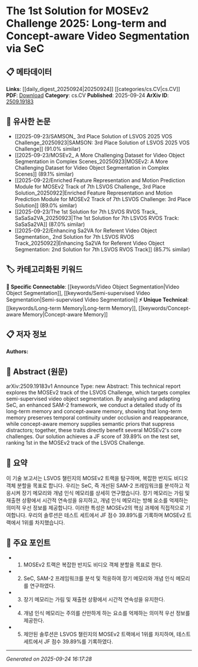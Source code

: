 <!-- KEYWORD_LINKING_METADATA:
{
  "processed_timestamp": "2025-09-24T16:17:28.857705",
  "vocabulary_version": "1.0",
  "selected_keywords": [
    "Video Object Segmentation",
    "Long-term Memory",
    "Concept-aware Memory",
    "Semi-supervised Video Segmentation"
  ],
  "rejected_keywords": [],
  "similarity_scores": {
    "Video Object Segmentation": 0.82,
    "Long-term Memory": 0.78,
    "Concept-aware Memory": 0.79,
    "Semi-supervised Video Segmentation": 0.8
  },
  "extraction_method": "AI_prompt_based",
  "budget_applied": true,
  "candidates_json": {
    "candidates": [
      {
        "surface": "video object segmentation",
        "canonical": "Video Object Segmentation",
        "aliases": [
          "VOS"
        ],
        "category": "specific_connectable",
        "rationale": "This is a central task in computer vision that connects to various segmentation and tracking techniques.",
        "novelty_score": 0.55,
        "connectivity_score": 0.88,
        "specificity_score": 0.78,
        "link_intent_score": 0.82
      },
      {
        "surface": "long-term memory",
        "canonical": "Long-term Memory",
        "aliases": [],
        "category": "unique_technical",
        "rationale": "Long-term memory is crucial for maintaining temporal continuity in video analysis.",
        "novelty_score": 0.65,
        "connectivity_score": 0.72,
        "specificity_score": 0.8,
        "link_intent_score": 0.78
      },
      {
        "surface": "concept-aware memory",
        "canonical": "Concept-aware Memory",
        "aliases": [],
        "category": "unique_technical",
        "rationale": "This novel approach enhances semantic understanding in video segmentation.",
        "novelty_score": 0.7,
        "connectivity_score": 0.68,
        "specificity_score": 0.85,
        "link_intent_score": 0.79
      },
      {
        "surface": "semi-supervised video segmentation",
        "canonical": "Semi-supervised Video Segmentation",
        "aliases": [],
        "category": "specific_connectable",
        "rationale": "This method bridges supervised and unsupervised learning, relevant for adaptive video processing.",
        "novelty_score": 0.6,
        "connectivity_score": 0.85,
        "specificity_score": 0.77,
        "link_intent_score": 0.8
      }
    ],
    "ban_list_suggestions": [
      "MOSEv2",
      "LSVOS Challenge",
      "SAM-2"
    ]
  },
  "decisions": [
    {
      "candidate_surface": "video object segmentation",
      "resolved_canonical": "Video Object Segmentation",
      "decision": "linked",
      "scores": {
        "novelty": 0.55,
        "connectivity": 0.88,
        "specificity": 0.78,
        "link_intent": 0.82
      }
    },
    {
      "candidate_surface": "long-term memory",
      "resolved_canonical": "Long-term Memory",
      "decision": "linked",
      "scores": {
        "novelty": 0.65,
        "connectivity": 0.72,
        "specificity": 0.8,
        "link_intent": 0.78
      }
    },
    {
      "candidate_surface": "concept-aware memory",
      "resolved_canonical": "Concept-aware Memory",
      "decision": "linked",
      "scores": {
        "novelty": 0.7,
        "connectivity": 0.68,
        "specificity": 0.85,
        "link_intent": 0.79
      }
    },
    {
      "candidate_surface": "semi-supervised video segmentation",
      "resolved_canonical": "Semi-supervised Video Segmentation",
      "decision": "linked",
      "scores": {
        "novelty": 0.6,
        "connectivity": 0.85,
        "specificity": 0.77,
        "link_intent": 0.8
      }
    }
  ]
}
-->

# The 1st Solution for MOSEv2 Challenge 2025: Long-term and Concept-aware Video Segmentation via SeC

## 📋 메타데이터

**Links**: [[daily_digest_20250924|20250924]] [[categories/cs.CV|cs.CV]]
**PDF**: [Download](https://arxiv.org/pdf/2509.19183.pdf)
**Category**: cs.CV
**Published**: 2025-09-24
**ArXiv ID**: [2509.19183](https://arxiv.org/abs/2509.19183)

## 🔗 유사한 논문
- [[2025-09-23/SAMSON_ 3rd Place Solution of LSVOS 2025 VOS Challenge_20250923|SAMSON: 3rd Place Solution of LSVOS 2025 VOS Challenge]] (91.0% similar)
- [[2025-09-23/MOSEv2_ A More Challenging Dataset for Video Object Segmentation in Complex Scenes_20250923|MOSEv2: A More Challenging Dataset for Video Object Segmentation in Complex Scenes]] (89.1% similar)
- [[2025-09-22/Enriched Feature Representation and Motion Prediction Module for MOSEv2 Track of 7th LSVOS Challenge_ 3rd Place Solution_20250922|Enriched Feature Representation and Motion Prediction Module for MOSEv2 Track of 7th LSVOS Challenge: 3rd Place Solution]] (89.0% similar)
- [[2025-09-23/The 1st Solution for 7th LSVOS RVOS Track_ SaSaSa2VA_20250923|The 1st Solution for 7th LSVOS RVOS Track: SaSaSa2VA]] (87.0% similar)
- [[2025-09-22/Enhancing Sa2VA for Referent Video Object Segmentation_ 2nd Solution for 7th LSVOS RVOS Track_20250922|Enhancing Sa2VA for Referent Video Object Segmentation: 2nd Solution for 7th LSVOS RVOS Track]] (85.7% similar)

## 🏷️ 카테고리화된 키워드
**🔗 Specific Connectable**: [[keywords/Video Object Segmentation|Video Object Segmentation]], [[keywords/Semi-supervised Video Segmentation|Semi-supervised Video Segmentation]]
**⚡ Unique Technical**: [[keywords/Long-term Memory|Long-term Memory]], [[keywords/Concept-aware Memory|Concept-aware Memory]]

## 📋 저자 정보

**Authors:** 

## 📄 Abstract (원문)

arXiv:2509.19183v1 Announce Type: new 
Abstract: This technical report explores the MOSEv2 track of the LSVOS Challenge, which targets complex semi-supervised video object segmentation. By analysing and adapting SeC, an enhanced SAM-2 framework, we conduct a detailed study of its long-term memory and concept-aware memory, showing that long-term memory preserves temporal continuity under occlusion and reappearance, while concept-aware memory supplies semantic priors that suppress distractors; together, these traits directly benefit several MOSEv2's core challenges. Our solution achieves a JF score of 39.89% on the test set, ranking 1st in the MOSEv2 track of the LSVOS Challenge.

## 📝 요약

이 기술 보고서는 LSVOS 챌린지의 MOSEv2 트랙을 탐구하며, 복잡한 반지도 비디오 객체 분할을 목표로 합니다. 우리는 SeC, 즉 개선된 SAM-2 프레임워크를 분석하고 적응시켜 장기 메모리와 개념 인식 메모리를 상세히 연구했습니다. 장기 메모리는 가림 및 재출현 상황에서 시간적 연속성을 유지하고, 개념 인식 메모리는 방해 요소를 억제하는 의미적 우선 정보를 제공합니다. 이러한 특성은 MOSEv2의 핵심 과제에 직접적으로 기여합니다. 우리의 솔루션은 테스트 세트에서 JF 점수 39.89%를 기록하며 MOSEv2 트랙에서 1위를 차지했습니다.

## 🎯 주요 포인트

- 1. MOSEv2 트랙은 복잡한 반지도 비디오 객체 분할을 목표로 한다.
- 2. SeC, SAM-2 프레임워크를 분석 및 적응하여 장기 메모리와 개념 인식 메모리를 연구하였다.
- 3. 장기 메모리는 가림 및 재출현 상황에서 시간적 연속성을 유지한다.
- 4. 개념 인식 메모리는 주의를 산만하게 하는 요소를 억제하는 의미적 우선 정보를 제공한다.
- 5. 제안된 솔루션은 LSVOS 챌린지의 MOSEv2 트랙에서 1위를 차지하며, 테스트 세트에서 JF 점수 39.89%를 기록하였다.


---

*Generated on 2025-09-24 16:17:28*